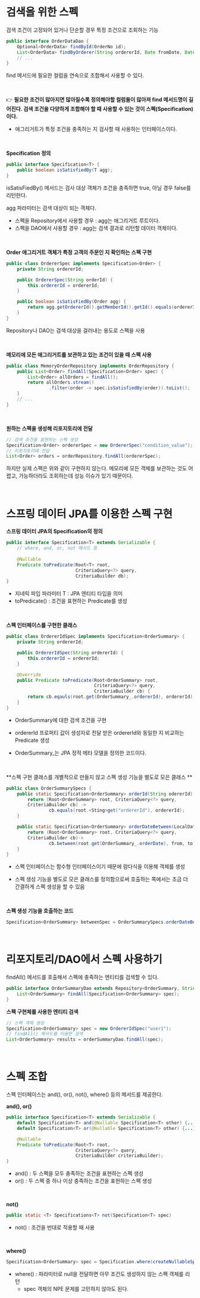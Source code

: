 # 검색을 위한 스펙

검색 조건이 고정되어 있거나 단순할 경우 특정 조건으로 조회하는 기능

~~~java
public interface OrderDataDao {
    Optional<OrderData> findById(OrderNo id);
    List<OrderData> findByOrderer(String ordererId, Date fromDate, Date toDate);
    // ...
}
~~~

find 메서드에 필요한 컬럼을 연속으로 조합해서 사용할 수 있다.

<br>

👉 **필요한 조건이 많아지면 많아질수록 정의해야할 컬럼들이 많아져 find 메서드명이 길어진다. 검색 조건을 다양하게 조합해야 할 때 사용할 수 있는 것이 스펙(Specification)이다.**

- 애그리거트가 특정 조건을 충족하는 지 검사할 때 사용하는 인터페이스이다.

<br>

**Specification 정의** 

~~~java
public interface Specification<T> {
    public boolean isSatisfiedBy(T agg);
}
~~~

isSatisFiedBy() 메서드는 검사 대상 객체가 조건을 충족하면 true, 아닐 경우 false를 리턴한다.

agg 파라미터는 검색 대상이 되는 객체다.

- 스펙을 Repository에서 사용할 경우 : agg는 애그리거트 루트이다.
- 스펙을 DAO에서 사용할 경우 : agg는 검색 결과로 리턴할 데이터 객체이다.

<br>

**Order 애그리거트 객체가 특정 고객의 주문인 지 확인하는 스펙 구현**

~~~java
public class OrdererSpec implements Specification<Order> {
    private String ordererId;

    public OrdererSpec(String orderId) {
        this.ordererId = ordererId;
    }

    public boolean isSatisFiedBy(Order agg) {
        return agg.getOrdererId().getMemberId().getId().equals(ordererId);
    }
}
~~~

Repository나 DAO는 검색 대상을 걸러내는 용도로 스펙을 사용

<br>

**메모리에 모든 애그리거트를 보관하고 있는 조건이 있을 때 스펙 사용**

~~~java
public class MemoryOrderRepository implements OrderRepository {
    public List<Order> findAll(Specification<Order> spec) {
        List<Order> allOrders = findAll();
        return allOrders.stream()
                .filter(order -> spec.isSatisfiedBy(order)).toList();
    }
    // ...
}
~~~

<br>

**원하는 스펙을 생성해 리포지토리에 전달**

~~~java
// 검색 조건을 표현하는 스펙 생성
Specification<Order> ordererSpec = new OrdererSpec("condition_value");
// 리포지토리에 전달
List<Order> orders = orderRepository.findAll(ordererSpec);
~~~

하지만 실제 스펙은 위와 같이 구현하지 않는다. 메모리에 모든 객체를 보관하는 것도 어렵고, 가능하더라도 조회하는데 성능 이슈가 있기 때문이다.

<br>

# 스프링 데이터 JPA를 이용한 스펙 구현

**스프링 데이터 JPA의 Specification의 정의**

~~~java
public interface Specification<T> extends Serializable {
    // where, and, or, not 메서드 등
    
    @Nullable
    Predicate toPredicate(Root<T> root,
                          CriteriaQuery<?> query,
                          CriteriaBuilder db);
}
~~~

- 지네릭 파입 파라미터 T : JPA 엔티티 타입을 의미
- toPredicate() : 조건을 표현하는 Predicate를 생성

<br>

**스펙 인터페이스를 구현한 클래스**

~~~java
public class OrdererIdSpec implements Specification<OrderSummary> {
    private String ordererId;

    public OrdererIdSpec(String ordererId) {
        this.ordererId = ordererId;
    }

    @Override
    public Predicate toPredicate(Root<OrderSummary> root,
                                 CriteriaQuery<?> query,
                                 CriteriaBuilder cb) {
        return cb.eqauls(root.get(OrderSummary_.ordererId), ordererId);
    }
}
~~~

- OrderSummary에 대한 검색 조건을 구현

- ordererId 프로퍼티 값이 생성자로 전달 받은 ordererId와 동일한 지 비교하는 Predicate 생성

- OrderSummary_는 JPA 정적 메타 모델을 정의한 코드이다.

<br>

**스펙 구현 클래스를 개별적으로 만들지 않고 스펙 생성 기능을 별도로 모은 클래스 **

~~~java
public class OrderSummarySpecs {
    public static Specification<OrderSummary> orderId(String odererId) {
        return (Root<OrderSummary> root, CriteriaQuery<?> query,
        CriteriaBuilder cb) ->
                cb.equals(root.<Sting>get("ordererId"), ordererId);
    }

    public static Specification<OrderSummary> orderDateBetween(LocalDateTime from, LocalDateTime to) {
        return (Root<OrderSummary> root, CriteriaQuery<?> query,
        CriteriaBuilder cb)->
                cb.between(root.get(OrderSummary_.orderDate), from, to);
    }
}
~~~

- 스펙 인터페이스는 함수형 인터페이스이기 때문에 람다식을 이용해 객체를 생성

- 스펙 생성 기능을 별도로 모은 클래스를 정의함으로써 호출하는 쪽에서는 조금 더 간결하게 스펙 생성을 할 수 있음

<br>

**스펙 생성 기능을 호출하는 코드**

~~~java
Specification<OrderSummary> betweenSpec = OrderSummarySpecs.orderDateBetween(from, to);
~~~

<br>

# 리포지토리/DAO에서 스펙 사용하기

findAll() 메서드를 호출해서 스펙에 충족하는 엔티티를 검색할 수 있다.

~~~java
public interface OrderSummaryDao extends Repository<OrderSummary, String> {
    List<OrderSummary> findAll(Specification<OrderSummary> spec);
}
~~~

**스펙 구현체를 사용한 엔티티 검색**

~~~java
// 스펙 객체 생성
Specification<OrderSummary> spec = new OrdererIdSpec("user1");
// findAll() 메서드를 이용한 검색
List<OrderSummary> results = orderSummaryDao.findAll(spec);
~~~

<br>

# 스펙 조합

스펙 인터페이스는 and(), or(), not(), where() 등의 메서드를 제공한다.

**and(), or()**

~~~java
public interface Specification<T> extends Serializable {
    default Specification<T> and(@Nullable Specification<T> other) {...}
    default Specification<T> or(@Nullable Specification<T> other) {...}

    @Nullable
    Predicate toPredicate(Root<T> root,
                          CriteriaQuery<?> query,
                          CriteriaBuilder criteriaBuilder);
}
~~~

- and() : 두 스펙을 모두 충족하는 조건을 표현하는 스펙 생성
- or() : 두 스펙 중 하나 이상 충족하는 조건을 표현하는 스펙 생성

<br>

**not()**

~~~java
public static <T> Specifications<T> not(Specification<T> spec)
~~~

- not() : 조건을 반대로 적용할 때 사용

<br>

**where()**

~~~java
Specification<OrderSummary> spec = Specification.where(createNullableSpec()).and(createOtherSpec());
~~~

- where() : 파라미터로 null을 전달하면 아무 조건도 생성하지 않는 스펙 객체를 리턴
  - spec 객체의 NPE 문제를 고민하지 않아도 된다.

<br>
